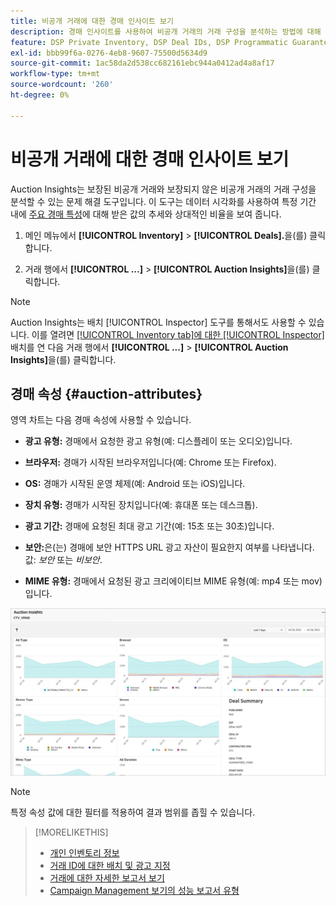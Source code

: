 ```yaml
---
title: 비공개 거래에 대한 경매 인사이트 보기
description: 경매 인사이트를 사용하여 비공개 거래의 거래 구성을 분석하는 방법에 대해 알아봅니다.
feature: DSP Private Inventory, DSP Deal IDs, DSP Programmatic Guaranteed Deals
exl-id: bbb99f6a-0276-4eb8-9607-75500d5634d9
source-git-commit: 1ac58da2d538cc682161ebc944a0412ad4a8af17
workflow-type: tm+mt
source-wordcount: '260'
ht-degree: 0%

---
```


# 비공개 거래에 대한 경매 인사이트 보기

Auction Insights는 보장된 비공개 거래와 보장되지 않은 비공개 거래의 거래 구성을 분석할 수 있는 문제 해결 도구입니다. 이 도구는 데이터 시각화를 사용하여 특정 기간 내에 [주요 경매 특성](#auction-attributes)에 대해 받은 값의 추세와 상대적인 비율을 보여 줍니다.

1. 메인 메뉴에서 **[!UICONTROL Inventory]** > **[!UICONTROL Deals].**&#x200B;을(를) 클릭합니다.

1. 거래 행에서 **[!UICONTROL ...]** > **[!UICONTROL Auction Insights]**&#x200B;을(를) 클릭합니다.

>[!NOTE]
>
>Auction Insights는 배치 [!UICONTROL Inspector] 도구를 통해서도 사용할 수 있습니다. 이를 열려면 [[!UICONTROL Inventory tab]에 대한 [!UICONTROL Inspector]](/help/dsp/campaign-management/reports/placement-details-view.md) 배치를 연 다음 거래 행에서 **[!UICONTROL ...]** > **[!UICONTROL Auction Insights]**&#x200B;을(를) 클릭합니다.

## 경매 속성 {#auction-attributes}

영역 차트는 다음 경매 속성에 사용할 수 있습니다.

* **광고 유형:** 경매에서 요청한 광고 유형(예: 디스플레이 또는 오디오)입니다.

* **브라우저:** 경매가 시작된 브라우저입니다(예: Chrome 또는 Firefox).

* **OS:** 경매가 시작된 운영 체제(예: Android 또는 iOS)입니다.

* **장치 유형:** 경매가 시작된 장치입니다(예: 휴대폰 또는 데스크톱).

* **광고 기간:** 경매에 요청된 최대 광고 기간(예: 15초 또는 30초)입니다.

* **보안:**&#x200B;은(는) 경매에 보안 HTTPS URL 광고 자산이 필요한지 여부를 나타냅니다. 값: <i>보안</i> 또는 <i>비보안</i>.

* **MIME 유형:** 경매에서 요청된 광고 크리에이티브 MIME 유형(예: mp4 또는 mov)입니다.

![경매 인사이트](/help/dsp/assets/auction-insights.png)

>[!NOTE]
>
>특정 속성 값에 대한 필터를 적용하여 결과 범위를 좁힐 수 있습니다.

>[!MORELIKETHIS]
>
>* [개인 인벤토리 정보](private-inventory-about.md)
>* [거래 ID에 대한 배치 및 광고 지정](deal-id-attach-placements.md)
>* [거래에 대한 자세한 보고서 보기](deal-view-report.md)
>* [Campaign Management 보기의 성능 보고서 유형](/help/dsp/campaign-management/reports/campaign-reports-about.md)
